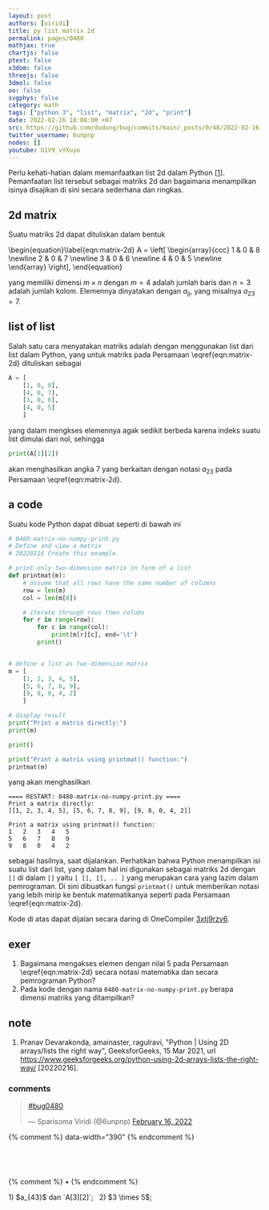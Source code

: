 ```yaml
---
layout: post
authors: [viridi]
title: py list matrix 2d
permalink: pages/0480
mathjax: true
chartjs: false
ptext: false
x3dom: false
threejs: false
3dmol: false
oo: false
svgphys: false
category: math
tags: ["python 3", "list", "matrix", "2d", "print"]
date: 2022-02-16 18:08:00 +07
src: https://github.com/dudung/bug/commits/main/_posts/0/48/2022-02-16-py-list-matrix-2d.md
twitter_username: 6unpnp
nodes: []
youtube: O1V9_vYXuyo
---
```

Perlu kehati-hatian dalam memanfaatkan list 2d dalam Python [[1](#r01)]. Pemanfaatan list tersebut sebagai matriks 2d dan bagaimana menampilkan isinya disajikan di sini secara sederhana dan ringkas.


## 2d matrix
Suatu matriks 2d dapat dituliskan dalam bentuk

\begin{equation}\label{eqn:matrix-2d}
A = \left[
\begin{array}{ccc}
1 & 0 & 8 \newline
2 & 0 & 7 \newline
3 & 0 & 6 \newline
4 & 0 & 5 \newline
\end{array}
\right],
\end{equation}

yang memiliki dimensi $m \times n$ dengan $m = 4$ adalah jumlah baris dan $n = 3$ adalah jumlah kolom. Elemennya dinyatakan dengan $a_{ij}$, yang misalnya $a_{23} = 7$.


## list of list
Salah satu cara menyatakan matriks adalah dengan menggunakan list dari list dalam Python, yang untuk matriks pada Persamaan \eqref{eqn:matrix-2d} dituliskan sebagai


```python
A = [
	[1, 0, 8],
	[4, 0, 7],
	[3, 0, 6],
	[4, 0, 5]
	]
```

yang dalam mengkses elemennya agak sedikit berbeda karena indeks suatu list dimulai dari nol, sehingga

```python
print(A[1][2])
```

akan menghasilkan angka 7 yang berkaitan dengan notasi $a_{23}$ pada Persamaan \eqref{eqn:matrix-2d}.


## a code
Suatu kode Python dapat dibuat seperti di bawah ini

```python
# 0480-matrix-no-numpy-print.py
# Define and view a matrix
# 20220216 Create this example.

# print only two-dimension matrix in form of a list
def printmat(m):
    # assume that all rows have the same number of columns
    row = len(m)
    col = len(m[0])

    # iterate through rows then colums
    for r in range(row):
        for c in range(col):
            print(m[r][c], end='\t')
        print()


# define a list as two-dimension matrix
m = [
    [1, 2, 3, 4, 5],
    [5, 6, 7, 8, 9],
    [9, 8, 0, 4, 2]
    ]

# display result
print("Print a matrix directly:")
print(m)

print()

print("Print a matrix using printmat() function:")
printmat(m)
```

yang akan menghasilkan

```batch
==== RESTART: 0480-matrix-no-numpy-print.py ====
Print a matrix directly:
[[1, 2, 3, 4, 5], [5, 6, 7, 8, 9], [9, 8, 0, 4, 2]]

Print a matrix using printmat() function:
1	2	3	4	5	
5	6	7	8	9	
9	8	0	4	2
```

sebagai hasilnya, saat dijalankan. Perhatikan bahwa Python menampilkan isi suatu list dari list, yang dalam hal ini digunakan sebagai matriks 2d dengan `[]` di dalam `[]` yaitu `[ [], [], .. ]` yang merupakan cara yang lazim dalam pemrograman. Di sini dibuatkan fungsi `printmat()` untuk memberikan notasi yang lebih mirip ke bentuk matematikanya seperti pada Persamaan \eqref{eqn:matrix-2d}.

Kode di atas dapat dijalan secara daring di OneCompiler [3xtj9rzv6](https://onecompiler.com/python/3xtj9rzv6).

## exer
1. Bagaimana mengakses elemen dengan nilai 5 pada Persamaan \eqref{eqn:matrix-2d} secara notasi matematika dan secara pemrograman Python?
2. Pada kode dengan nama `0480-matrix-no-numpy-print.py` berapa dimensi matriks yang ditampilkan?


## note
1. <a name="r01"></a>Pranav Devarakonda, amainaster, ragulravi, "Python \| Using 2D arrays/lists the right way", GeeksforGeeks, 15 Mar 2021, url <https://www.geeksforgeeks.org/python-using-2d-arrays-lists-the-right-way/> [20220216].

### comments
<blockquote class="twitter-tweet" data-width="390"><p lang="und" dir="ltr"><a href="https://twitter.com/hashtag/bug0480?src=hash&amp;ref_src=twsrc%5Etfw">#bug0480</a></p>&mdash; Sparisoma Viridi (@6unpnp) <a href="https://twitter.com/6unpnp/status/1493903873760989185?ref_src=twsrc%5Etfw">February 16, 2022</a></blockquote> <script async src="https://platform.twitter.com/widgets.js" charset="utf-8"></script>
{% comment %} data-width="390" {% endcomment %}


## &nbsp;
{% comment %} []() &bull; []() {% endcomment %}


<ans>
1) $a_{43}$ dan `A[3][2]`; &nbsp;
2) $3 \times 5$; &nbsp;
</ans>
